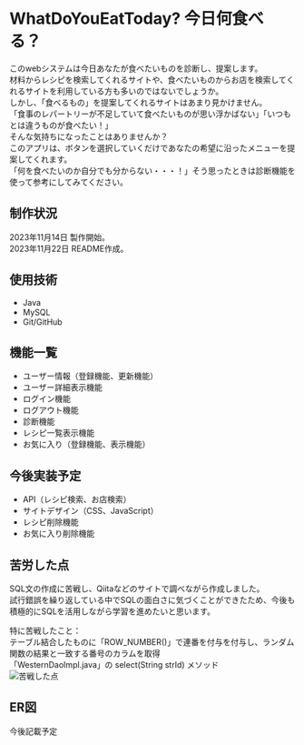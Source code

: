 # WhatDoYouEatToday? 今日何食べる？               

このwebシステムは今日あなたが食べたいものを診断し、提案します。     
材料からレシピを検索してくれるサイトや、食べたいものからお店を検索してくれるサイトを利用している方も多いのではないでしょうか。     
しかし、「食べるもの」を提案してくれるサイトはあまり見かけません。      
「食事のレパートリーが不足していて食べたいものが思い浮かばない」「いつもとは違うものが食べたい！」    
そんな気持ちになったことはありませんか？      
このアプリは、ボタンを選択していくだけであなたの希望に沿ったメニューを提案してくれます。      
「何を食べたいのか自分でも分からない・・・！」そう思ったときは診断機能を使って参考にしてみてください。   

## 制作状況
2023年11月14日 製作開始。   
2023年11月22日 README作成。

## 使用技術        
- Java    
- MySQL      
- Git/GitHub


## 機能一覧      
- ユーザー情報（登録機能、更新機能）
- ユーザー詳細表示機能    
- ログイン機能    
- ログアウト機能    
- 診断機能    
- レシピ一覧表示機能
- お気に入り（登録機能、表示機能）

## 今後実装予定    
- API（レシピ検索、お店検索）   
- サイトデザイン（CSS、JavaScript）   
- レシピ削除機能   
- お気に入り削除機能   


## 苦労した点
SQL文の作成に苦戦し、Qiitaなどのサイトで調べながら作成しました。    
試行錯誤を繰り返している中でSQLの面白さに気づくことができたため、今後も積極的にSQLを活用しながら学習を進めたいと思います。    

特に苦戦したこと：    
テーブル結合したものに「ROW_NUMBER()」で連番を付与を付与し、ランダム関数の結果と一致する番号のカラムを取得     
「WesternDaoImpl.java」の select(String strId) メソッド     
![苦戦した点](https://github.com/Erina-Aramaki/WhatDoYouEatToday/assets/75921588/a92f7a62-2198-4580-8223-9b87ba95a10c)

## ER図
今後記載予定




